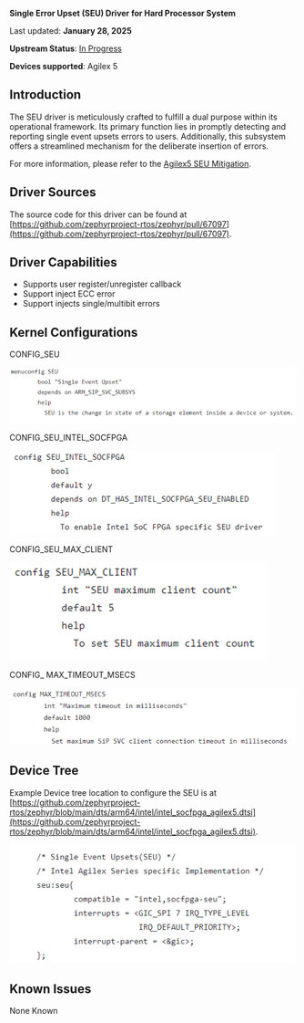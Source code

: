 **Single Error Upset (SEU) Driver for Hard Processor System**

Last updated: **January 28, 2025** 

**Upstream Status**: [In Progress](https://github.com/zephyrproject-rtos/zephyr/pull/67097)

**Devices supported**: Agilex 5

## **Introduction**

The SEU driver is meticulously crafted to fulfill a dual purpose within its operational framework. Its primary function lies in promptly detecting and reporting single event upsets errors to users. Additionally, this subsystem offers a streamlined mechanism for the deliberate insertion of errors.

For more information, please refer to the [Agilex5 SEU Mitigation](https://www.intel.com/content/www/us/en/docs/programmable/813649/24-1/seu-mitigation-overview-fm-sm.html).

## **Driver Sources**

The source code for this driver can be found at [https://github.com/zephyrproject-rtos/zephyr/pull/67097](https://github.com/zephyrproject-rtos/zephyr/pull/67097).

## **Driver Capabilities**

- Supports user register/unregister callback
- Support inject ECC error
- Support injects single/multibit errors

## **Kernel Configurations**

CONFIG_SEU

![](./images/seu_kconfig_seu.png)

CONFIG_SEU_INTEL_SOCFPGA

![](./images/seu_kconfig_socfpga.png)

CONFIG_SEU_MAX_CLIENT

![](./images/seu_kconfig_max_client.png)

CONFIG_ MAX_TIMEOUT_MSECS

![](./images/seu_kconfig_max_timeout.png)

## **Device Tree**

Example Device tree location to configure the SEU is at [https://github.com/zephyrproject-rtos/zephyr/blob/main/dts/arm64/intel/intel_socfpga_agilex5.dtsi](https://github.com/zephyrproject-rtos/zephyr/blob/main/dts/arm64/intel/intel_socfpga_agilex5.dtsi).

![](./images/seu_dtsi.png)

## **Known Issues**

None Known

